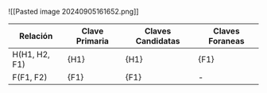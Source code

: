 ![[Pasted image 20240905161652.png]]


| Relación      | Clave Primaria | Claves Candidatas | Claves Foraneas |
| ------------- | -------------- | ----------------- | --------------- |
| H(H1, H2, F1) | {H1}           | {H1}              | {F1}            |
| F(F1, F2)     | {F1}           | {F1}              | -               |

